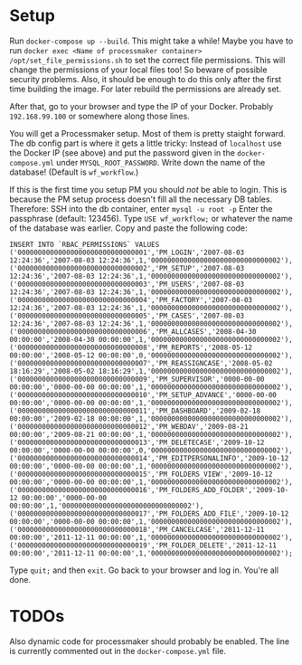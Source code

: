 # Setup
Run `docker-compose up --build`. This might take a while!
Maybe you have to run `docker exec <Name of processmaker container> /opt/set_file_permissions.sh` to set the correct file permissions. This will change the permissions of your local files too! So beware of possible security problems.
Also, it should be enough to do this only after the first time building the image. For later rebuild the permissions are already set.

After that, go to your browser and type the IP of your Docker. Probably `192.168.99.100` or somewhere along those lines. 

You will get a Processmaker setup. Most of them is pretty staight forward. The db config part is where it gets a little tricky: Instead of `localhost` use the Docker IP (see above) and put the password given in the `docker-compose.yml` under `MYSQL_ROOT_PASSWORD`. Write down the name of the database! (Default is `wf_workflow`.) 

If this is the first time you setup PM you should *not* be able to login. This is because the PM setup process doesn't fill all the necessary DB tables. Therefore: SSH into the db container, enter `mysql -u root -p` Enter the passphrase (default: 123456). Type `USE wf_workflow;` or whatever the name of the database was earlier. Copy and paste the following code:

```
INSERT INTO `RBAC_PERMISSIONS` VALUES
('00000000000000000000000000000001','PM_LOGIN','2007-08-03 12:24:36','2007-08-03 12:24:36',1,'00000000000000000000000000000002'),
('00000000000000000000000000000002','PM_SETUP','2007-08-03 12:24:36','2007-08-03 12:24:36',1,'00000000000000000000000000000002'),
('00000000000000000000000000000003','PM_USERS','2007-08-03 12:24:36','2007-08-03 12:24:36',1,'00000000000000000000000000000002'),
('00000000000000000000000000000004','PM_FACTORY','2007-08-03 12:24:36','2007-08-03 12:24:36',1,'00000000000000000000000000000002'),
('00000000000000000000000000000005','PM_CASES','2007-08-03 12:24:36','2007-08-03 12:24:36',1,'00000000000000000000000000000002'),
('00000000000000000000000000000006','PM_ALLCASES','2008-04-30 00:00:00','2008-04-30 00:00:00',1,'00000000000000000000000000000002'),
('00000000000000000000000000000008','PM_REPORTS','2008-05-12 00:00:00','2008-05-12 00:00:00',0,'00000000000000000000000000000002'),
('00000000000000000000000000000007','PM_REASSIGNCASE','2008-05-02 18:16:29','2008-05-02 18:16:29',1,'00000000000000000000000000000002'),
('00000000000000000000000000000009','PM_SUPERVISOR','0000-00-00 00:00:00','0000-00-00 00:00:00',1,'00000000000000000000000000000002'),
('00000000000000000000000000000010','PM_SETUP_ADVANCE','0000-00-00 00:00:00','0000-00-00 00:00:00',1,'00000000000000000000000000000002'),
('00000000000000000000000000000011','PM_DASHBOARD','2009-02-18 00:00:00','2009-02-18 00:00:00',1,'00000000000000000000000000000002'),
('00000000000000000000000000000012','PM_WEBDAV','2009-08-21 00:00:00','2009-08-21 00:00:00',1,'00000000000000000000000000000002'),
('00000000000000000000000000000013','PM_DELETECASE','2009-10-12 00:00:00','0000-00-00 00:00:00',0,'00000000000000000000000000000002'),
('00000000000000000000000000000014','PM_EDITPERSONALINFO','2009-10-12 00:00:00','0000-00-00 00:00:00',1,'00000000000000000000000000000002'),
('00000000000000000000000000000015','PM_FOLDERS_VIEW','2009-10-12 00:00:00','0000-00-00 00:00:00',1,'00000000000000000000000000000002'),
('00000000000000000000000000000016','PM_FOLDERS_ADD_FOLDER','2009-10-12 00:00:00','0000-00-00 00:00:00',1,'00000000000000000000000000000002'),
('00000000000000000000000000000017','PM_FOLDERS_ADD_FILE','2009-10-12 00:00:00','0000-00-00 00:00:00',1,'00000000000000000000000000000002'),
('00000000000000000000000000000018','PM_CANCELCASE','2011-12-11 00:00:00','2011-12-11 00:00:00',1,'00000000000000000000000000000002'),
('00000000000000000000000000000019','PM_FOLDER_DELETE','2011-12-11 00:00:00','2011-12-11 00:00:00',1,'00000000000000000000000000000002');
```

Type `quit;` and then `exit`. Go back to your browser and log in. You're all done. 


# TODOs
Also dynamic code for processmaker should probably be enabled. The line is currently commented out in the `docker-compose.yml` file. 
